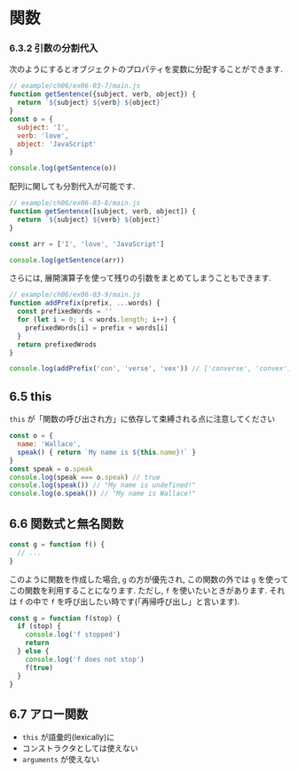 # 関数

### 6.3.2 引数の分割代入

次のようにするとオブジェクトのプロパティを変数に分配することができます.
```js
// example/ch06/ex06-03-7/main.js
function getSentence({subject, verb, object}) {
  return `${subject} ${verb} ${object}`
}
const o = {
  subject: 'I',
  verb: 'love',
  object: 'JavaScript'
}

console.log(getSentence(o))
```

配列に関しても分割代入が可能です.
```js
// example/ch06/ex06-03-8/main.js
function getSentence([subject, verb, object]) {
  return `${subject} ${verb} ${object}`
}

const arr = ['I', 'love', 'JavaScript']

console.log(getSentence(arr))
```

さらには, 展開演算子を使って残りの引数をまとめてしまうこともできます.

```js
// example/ch06/ex06-03-9/main.js
function addPrefix(prefix, ...words) {
  const prefixedWords = ''
  for (let i = 0; i < words.length; i++) {
    prefixedWords[i] = prefix + words[i]
  }
  return prefixedWrods
}

console.log(addPrefix('con', 'verse', 'vex')) // ['converse', 'convex']
```

## 6.5 this
`this` が「関数の呼び出され方」に依存して束縛される点に注意してください

```js
const o = {
  name: 'Wallace',
  speak() { return `My name is ${this.name}!` }
}
const speak = o.speak
console.log(speak === o.speak) // true
console.log(speak()) // "My name is undefined!"
console.log(o.speak()) // "My name is Wallace!"

```

## 6.6 関数式と無名関数

```js
const g = function f() {
  // ...
}
```
このように関数を作成した場合, `g` の方が優先され, この関数の外では `g` を使ってこの関数を利用することになります.
ただし, `f` を使いたいときがあります. それは `f` の中で `f` を呼び出したい時です(「再帰呼び出し」と言います).

```js
const g = function f(stop) {
  if (stop) {
    console.log('f stopped')
    return 
  } else {
    console.log('f does not stop')
    f(true)
  }
}
```

## 6.7 アロー関数

- `this` が語彙的(lexically)に
- コンストラクタとしては使えない
- `arguments` が使えない
